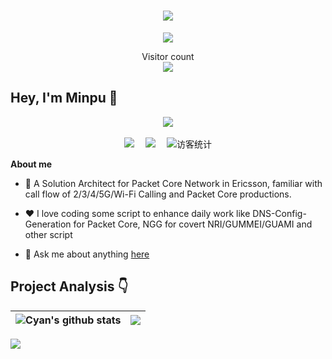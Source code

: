 <!-- 动态打字效果 -->
<h1 align="center">
  <a href="www.atong.run">
    <img src="https://readme-typing-svg.herokuapp.com/?lines=Hello%2C%20World!;Welcome%20to%20My%20Home!&center=true&size=27">
  </a>
</h1>

<!-- 贪吃蛇代码贡献图 -->
<div align="center"><img src="https://tong-1306822294.cos.ap-beijing.myqcloud.com/tong/picture/202212222311275.svg" /></div>
  <p align="center">
    Visitor count<br><img src="https://profile-counter.glitch.me/MinpuKang/count.svg" />
</p>

## Hey, I'm Minpu 🙋
<!-- 敲代码的图片 -->
<div align="center" ><img order-radius="100px" src="https://tong-1306822294.cos.ap-beijing.myqcloud.com/tong/picture/202212222312468.gif"/></div>
<br>
<!-- 个人资料徽标 -->
<div align="center">
  <a href="https://hk314.top/"><img src="https://img.shields.io/badge/website-%E4%B8%AA%E4%BA%BA%E7%BD%91%E7%AB%99-blue"></a>&emsp;
  <a href="https://www.zhihu.com/people/liulikangkang"><img src="https://img.shields.io/badge/zhihu-%E7%9F%A5%E4%B9%8E-blue"></a>&emsp;
<!-- 访客数统计徽标 -->
  <img src="https://visitor-badge.glitch.me/badge?page_id=MinpuKang" alt="访客统计" />
</div>

**About me**

- 💼 A Solution Architect for Packet Core Network in Ericsson, familiar with call flow of 2/3/4/5G/Wi-Fi Calling and Packet Core productions.

- ❤️ I love coding some script to enhance daily work like DNS-Config-Generation for Packet Core, NGG for covert NRI/GUMMEI/GUAMI and other script

- 💬 Ask me about anything [here](https://www.zhihu.com/consult/people/731986790805688320)

## Project Analysis :point_down:

| <img align="center" src="https://github-readme-stats.vercel.app/api?username=MinpuKang&show_icons=true&include_all_commits=true&theme=buefy&hide_border=true" alt="Cyan's github stats" /> | <img align="center" src="https://github-readme-stats.vercel.app/api/top-langs/?username=MinpuKang&layout=compact&theme=buefy&hide_border=true" /> |
| ------------- | ------------- |

![](https://github-profile-trophy.vercel.app/?username=MinpuKang&theme=flat&column=7&margin-w=10)

